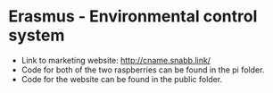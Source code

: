 # Erasmus - Environmental control system
- Link to marketing website: http://cname.snabb.link/
- Code for both of the two raspberries can be found in the pi folder.
- Code for the website can be found in the public folder.

